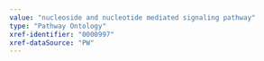 ```yaml
---
value: "nucleoside and nucleotide mediated signaling pathway"
type: "Pathway Ontology"
xref-identifier: "0000997"
xref-dataSource: "PW"
---
```

